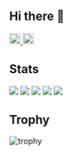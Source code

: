 ## Hi there 👋

<p align="left">
  <a href="https://github.com/kendo-sonix">
    <img height="20" src="https://komarev.com/ghpvc/?username=kendo-sonix" />
  </a>
  <a href="https://github.com/kendo-sonix">
    <img height="20" src="https://img.shields.io/github/followers/kendo-sonix?label=follow&logo=github&style=flat" />
  </a>
</p>

## Stats
![](http://github-profile-summary-cards.vercel.app/api/cards/profile-details?username=kendo-sonix&theme=gruvbox)
![](http://github-profile-summary-cards.vercel.app/api/cards/repos-per-language?username=kendo-sonix&theme=gruvbox)
![](http://github-profile-summary-cards.vercel.app/api/cards/most-commit-language?username=kendo-sonix&theme=gruvbox)
![](http://github-profile-summary-cards.vercel.app/api/cards/stats?username=kendo-sonix&theme=gruvbox)
![](http://github-profile-summary-cards.vercel.app/api/cards/productive-time?username=kendo-sonix&theme=gruvbox&utcOffset=9)

## Trophy
![trophy](https://github-profile-trophy.vercel.app/?username=kendo-sonix&theme=gruvbox)
